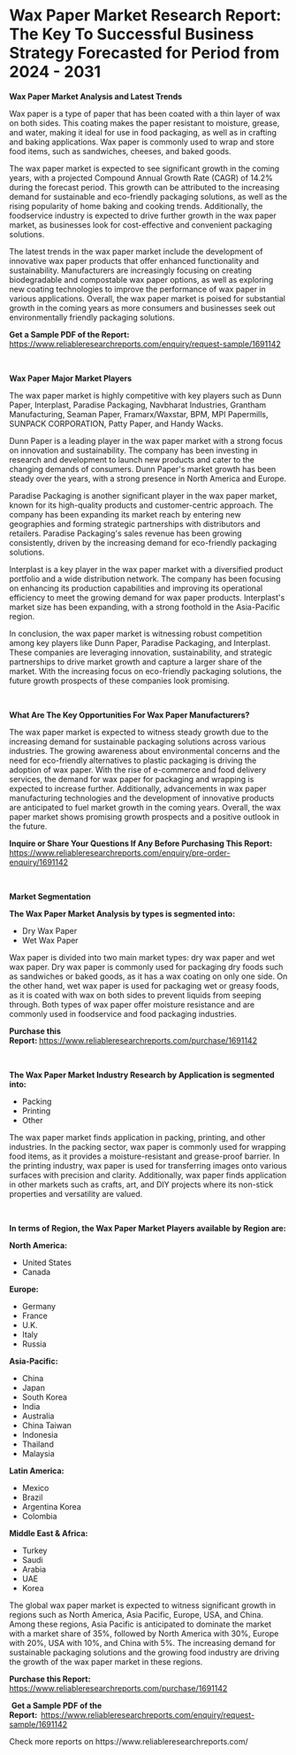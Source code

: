 <p><h1>Wax Paper Market Research Report: The Key To Successful Business Strategy Forecasted for Period from 2024 - 2031</h1></p><p><strong>Wax Paper Market Analysis and Latest Trends</strong></p>
<p><p>Wax paper is a type of paper that has been coated with a thin layer of wax on both sides. This coating makes the paper resistant to moisture, grease, and water, making it ideal for use in food packaging, as well as in crafting and baking applications. Wax paper is commonly used to wrap and store food items, such as sandwiches, cheeses, and baked goods.</p><p>The wax paper market is expected to see significant growth in the coming years, with a projected Compound Annual Growth Rate (CAGR) of 14.2% during the forecast period. This growth can be attributed to the increasing demand for sustainable and eco-friendly packaging solutions, as well as the rising popularity of home baking and cooking trends. Additionally, the foodservice industry is expected to drive further growth in the wax paper market, as businesses look for cost-effective and convenient packaging solutions.</p><p>The latest trends in the wax paper market include the development of innovative wax paper products that offer enhanced functionality and sustainability. Manufacturers are increasingly focusing on creating biodegradable and compostable wax paper options, as well as exploring new coating technologies to improve the performance of wax paper in various applications. Overall, the wax paper market is poised for substantial growth in the coming years as more consumers and businesses seek out environmentally friendly packaging solutions.</p></p>
<p><strong>Get a Sample PDF of the Report:&nbsp;</strong> <a href="https://www.reliableresearchreports.com/enquiry/request-sample/1691142">https://www.reliableresearchreports.com/enquiry/request-sample/1691142</a></p>
<p>&nbsp;</p>
<p><strong>Wax Paper Major Market Players</strong></p>
<p><p>The wax paper market is highly competitive with key players such as Dunn Paper, Interplast, Paradise Packaging, Navbharat Industries, Grantham Manufacturing, Seaman Paper, Framarx/Waxstar, BPM, MPI Papermills, SUNPACK CORPORATION, Patty Paper, and Handy Wacks. </p><p>Dunn Paper is a leading player in the wax paper market with a strong focus on innovation and sustainability. The company has been investing in research and development to launch new products and cater to the changing demands of consumers. Dunn Paper's market growth has been steady over the years, with a strong presence in North America and Europe.</p><p>Paradise Packaging is another significant player in the wax paper market, known for its high-quality products and customer-centric approach. The company has been expanding its market reach by entering new geographies and forming strategic partnerships with distributors and retailers. Paradise Packaging's sales revenue has been growing consistently, driven by the increasing demand for eco-friendly packaging solutions.</p><p>Interplast is a key player in the wax paper market with a diversified product portfolio and a wide distribution network. The company has been focusing on enhancing its production capabilities and improving its operational efficiency to meet the growing demand for wax paper products. Interplast's market size has been expanding, with a strong foothold in the Asia-Pacific region.</p><p>In conclusion, the wax paper market is witnessing robust competition among key players like Dunn Paper, Paradise Packaging, and Interplast. These companies are leveraging innovation, sustainability, and strategic partnerships to drive market growth and capture a larger share of the market. With the increasing focus on eco-friendly packaging solutions, the future growth prospects of these companies look promising.</p></p>
<p>&nbsp;</p>
<p><strong>What Are The Key Opportunities For Wax Paper Manufacturers?</strong></p>
<p><p>The wax paper market is expected to witness steady growth due to the increasing demand for sustainable packaging solutions across various industries. The growing awareness about environmental concerns and the need for eco-friendly alternatives to plastic packaging is driving the adoption of wax paper. With the rise of e-commerce and food delivery services, the demand for wax paper for packaging and wrapping is expected to increase further. Additionally, advancements in wax paper manufacturing technologies and the development of innovative products are anticipated to fuel market growth in the coming years. Overall, the wax paper market shows promising growth prospects and a positive outlook in the future.</p></p>
<p><strong>Inquire or Share Your Questions If Any Before Purchasing This Report:</strong> <a href="https://www.reliableresearchreports.com/enquiry/pre-order-enquiry/1691142">https://www.reliableresearchreports.com/enquiry/pre-order-enquiry/1691142</a></p>
<p>&nbsp;</p>
<p><strong>Market Segmentation</strong></p>
<p><strong>The Wax Paper Market Analysis by types is segmented into:</strong></p>
<p><ul><li>Dry Wax Paper</li><li>Wet Wax Paper</li></ul></p>
<p><p>Wax paper is divided into two main market types: dry wax paper and wet wax paper. Dry wax paper is commonly used for packaging dry foods such as sandwiches or baked goods, as it has a wax coating on only one side. On the other hand, wet wax paper is used for packaging wet or greasy foods, as it is coated with wax on both sides to prevent liquids from seeping through. Both types of wax paper offer moisture resistance and are commonly used in foodservice and food packaging industries.</p></p>
<p><strong>Purchase this Report:&nbsp;</strong><a href="https://www.reliableresearchreports.com/purchase/1691142">https://www.reliableresearchreports.com/purchase/1691142</a></p>
<p>&nbsp;</p>
<p><strong>The Wax Paper Market Industry Research by Application is segmented into:</strong></p>
<p><ul><li>Packing</li><li>Printing</li><li>Other</li></ul></p>
<p><p>The wax paper market finds application in packing, printing, and other industries. In the packing sector, wax paper is commonly used for wrapping food items, as it provides a moisture-resistant and grease-proof barrier. In the printing industry, wax paper is used for transferring images onto various surfaces with precision and clarity. Additionally, wax paper finds application in other markets such as crafts, art, and DIY projects where its non-stick properties and versatility are valued.</p></p>
<p>&nbsp;</p>
<p><strong>In terms of Region, the Wax Paper Market Players available by Region are:</strong></p>
<p>
    <p> <strong> North America: </strong>
        <ul>
            <li>United States</li>
            <li>Canada</li>
        </ul>
        </p> 
    <p> <strong> Europe: </strong>
        <ul>
            <li>Germany</li>
            <li>France</li>
            <li>U.K.</li>
            <li>Italy</li>
            <li>Russia</li>
        </ul>
        </p> 
    <p> <strong> Asia-Pacific: </strong>
        <ul>
            <li>China</li>
            <li>Japan</li>
            <li>South Korea</li>
            <li>India</li>
            <li>Australia</li>
            <li>China Taiwan</li>
            <li>Indonesia</li>
            <li>Thailand</li>
            <li>Malaysia</li>
        </ul>
        </p> 
    <p> <strong> Latin America: </strong>
        <ul>
            <li>Mexico</li>
            <li>Brazil</li>
            <li>Argentina Korea</li>
            <li>Colombia</li>
        </ul>
        </p> 
    <p> <strong> Middle East & Africa: </strong>
        <ul>
            <li>Turkey</li>
            <li>Saudi</li>
            <li>Arabia</li>
            <li>UAE</li>
            <li>Korea</li>
        </ul>
    </p>
    </p>
<p><p>The global wax paper market is expected to witness significant growth in regions such as North America, Asia Pacific, Europe, USA, and China. Among these regions, Asia Pacific is anticipated to dominate the market with a market share of 35%, followed by North America with 30%, Europe with 20%, USA with 10%, and China with 5%. The increasing demand for sustainable packaging solutions and the growing food industry are driving the growth of the wax paper market in these regions.</p></p>
<p><strong>Purchase this Report: </strong><a href="https://www.reliableresearchreports.com/purchase/1691142">https://www.reliableresearchreports.com/purchase/1691142</a></p>
<p>&nbsp;<strong>Get a Sample PDF of the Report:&nbsp;&nbsp;</strong><a href="https://www.reliableresearchreports.com/enquiry/request-sample/1691142">https://www.reliableresearchreports.com/enquiry/request-sample/1691142</a></p>
<p><strong></strong></p>
<p>Check more reports on https://www.reliableresearchreports.com/</p>